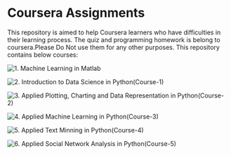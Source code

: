 
# Coursera Assignments

This repository is aimed to help Coursera learners who have difficulties in their learning process. The quiz and programming homework is belong to coursera.Please Do Not use them for any other purposes. This repository contains below courses:

![1. Machine Learning in Matlab](https://github.com/gupta24789/Data_Science_Projects/tree/master/coursera/Machine_Learning_in_matlab)

![2. Introduction to Data Science in Python(Course-1)](https://github.com/gupta24789/Data_Science_Projects/tree/master/coursera/Course-1_intro_to_data%20science_in_python)

![3. Applied Plotting, Charting and Data Representation in Python(Course-2)]()

![4. Applied Machine Learning in Python(Course-3)]()

![5. Applied Text Minning in Python(Course-4)]()

![6. Applied Social Network Analysis in Python(Course-5)]()

